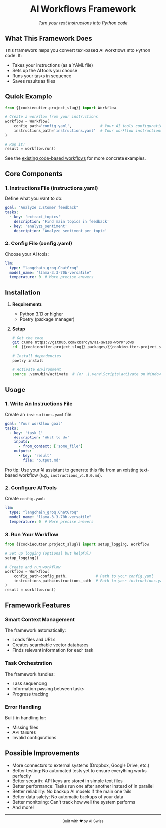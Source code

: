 <div align="center">
  <h1>AI Workflows Framework</h1>
  <p><i>Turn your text instructions into Python code</i></p>
</div>

## What This Framework Does

This framework helps you convert text-based AI workflows into Python code. It:
- Takes your instructions (as a YAML file)
- Sets up the AI tools you choose
- Runs your tasks in sequence
- Saves results as files

## Quick Example

```python
from {{cookiecutter.project_slug}} import Workflow

# Create a workflow from your instructions
workflow = Workflow(
    config_path='config.yaml',             # Your AI tools configuration
    instructions_path='instructions.yaml'  # Your workflow instructions
)

# Run it!
result = workflow.run()
```

See the [existing code-based workflows](_{{cookiecutter.project_slug}}/code_based) for more concrete examples.

## Core Components

### 1. Instructions File (instructions.yaml)
Define what you want to do:
```yaml
goal: "Analyze customer feedback"
tasks:
  - key: 'extract_topics'
    description: 'Find main topics in feedback'
  - key: 'analyze_sentiment'
    description: 'Analyze sentiment per topic'
```

### 2. Config File (config.yaml)
Choose your AI tools:
```yaml
llm:
  type: "langchain_groq.ChatGroq"
  model_name: "llama-3.3-70b-versatile"
  temperature: 0  # More precise answers
```

## Installation

1. **Requirements**
   - Python 3.10 or higher
   - Poetry (package manager)

2. **Setup**
   ```bash
   # Get the code
   git clone https://github.com/cbardyn/ai-swiss-workflows
   cd _{{cookiecutter.project_slug}}_packages/{{cookiecutter.project_slug}}

   # Install dependencies
   poetry install

   # Activate environment
   source .venv/bin/activate  # (or .\.venv\Scripts\activate on Windows)
   ```

## Usage

### 1. Write An Instructions File
Create an `instructions.yaml` file:
```yaml
goal: "Your workflow goal"
tasks:
  - key: 'task_1'
    description: 'What to do'
    inputs:
      - from_context: ['some_file']
    outputs:
      - key: 'result'
        file: 'output.md'
```

Pro tip: Use your AI assistant to generate this file from an existing text-based workflow (e.g., `instructions_v1.0.0.md`).

### 2. Configure AI Tools
Create `config.yaml`:
```yaml
llm:
  type: "langchain_groq.ChatGroq"
  model_name: "llama-3.3-70b-versatile"
  temperature: 0  # More precise answers
```

### 3. Run Your Workflow
```python
from {{cookiecutter.project_slug}} import setup_logging, Workflow

# Set up logging (optional but helpful)
setup_logging()

# Create and run workflow
workflow = Workflow(
    config_path=config_path,             # Path to your config.yaml
    instructions_path=instructions_path  # Path to your instructions.yaml
)
result = workflow.run()
```

## Framework Features

### Smart Context Management
The framework automatically:
- Loads files and URLs
- Creates searchable vector databases
- Finds relevant information for each task

### Task Orchestration
The framework handles:
- Task sequencing
- Information passing between tasks
- Progress tracking

### Error Handling
Built-in handling for:
- Missing files
- API failures
- Invalid configurations

## Possible Improvements

- More connectors to external systems (Dropbox, Google Drive, etc.)
- Better testing: No automated tests yet to ensure everything works perfectly
- Better security: API keys are stored in simple text files
- Better performance: Tasks run one after another instead of in parallel
- Better reliability: No backup AI models if the main one fails
- Better data safety: No automatic backups of your data
- Better monitoring: Can't track how well the system performs
- And more!

---

<div align="center">
  <sub>Built with ❤️ by AI Swiss</sub>
</div>
